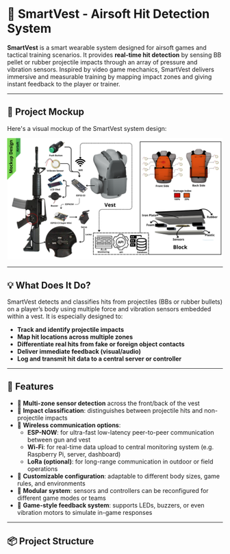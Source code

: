 # 🎯 SmartVest - Airsoft Hit Detection System

**SmartVest** is a smart wearable system designed for airsoft games and tactical training scenarios. It provides **real-time hit detection** by sensing BB pellet or rubber projectile impacts through an array of pressure and vibration sensors. Inspired by video game mechanics, SmartVest delivers immersive and measurable training by mapping impact zones and giving instant feedback to the player or trainer.

---

## 🧩 Project Mockup

Here's a visual mockup of the SmartVest system design:

![SmartVest Design Mockup](Asset/Mockup.png)

---

## 💡 What Does It Do?

SmartVest detects and classifies hits from projectiles (BBs or rubber bullets) on a player’s body using multiple force and vibration sensors embedded within a vest. It is especially designed to:

- **Track and identify projectile impacts**
- **Map hit locations across multiple zones**
- **Differentiate real hits from fake or foreign object contacts**
- **Deliver immediate feedback (visual/audio)**
- **Log and transmit hit data to a central server or controller**

---

## 🚀 Features

- 🔹 **Multi-zone sensor detection** across the front/back of the vest  
- 🔹 **Impact classification**: distinguishes between projectile hits and non-projectile impacts  
- 🔹 **Wireless communication options**:
  - **ESP-NOW**: for ultra-fast low-latency peer-to-peer communication between gun and vest
  - **Wi-Fi**: for real-time data upload to central monitoring system (e.g. Raspberry Pi, server, dashboard)
  - **LoRa (optional)**: for long-range communication in outdoor or field operations  
- 🔹 **Customizable configuration**: adaptable to different body sizes, game rules, and environments  
- 🔹 **Modular system**: sensors and controllers can be reconfigured for different game modes or teams  
- 🔹 **Game-style feedback system**: supports LEDs, buzzers, or even vibration motors to simulate in-game responses

---

## 📦 Project Structure

